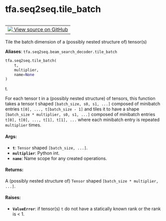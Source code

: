 <div itemscope itemtype="http://developers.google.com/ReferenceObject">
<meta itemprop="name" content="tfa.seq2seq.tile_batch" />
<meta itemprop="path" content="Stable" />
</div>

# tfa.seq2seq.tile_batch

<!-- Insert buttons and diff -->

<table class="tfo-notebook-buttons tfo-api" align="left">

<td>
  <a target="_blank" href="https://github.com/tensorflow/addons/tree/r0.7/tensorflow_addons/seq2seq/beam_search_decoder.py#L84-L110">
    <img src="https://www.tensorflow.org/images/GitHub-Mark-32px.png" />
    View source on GitHub
  </a>
</td></table>



<!-- Equality marker -->
Tile the batch dimension of a (possibly nested structure of) tensor(s)

**Aliases**: `tfa.seq2seq.beam_search_decoder.tile_batch`

``` python
tfa.seq2seq.tile_batch(
    t,
    multiplier,
    name=None
)
```



<!-- Placeholder for "Used in" -->
t.

For each tensor t in a (possibly nested structure) of tensors,
this function takes a tensor t shaped `[batch_size, s0, s1, ...]` composed
of minibatch entries `t[0], ..., t[batch_size - 1]` and tiles it to have a
shape `[batch_size * multiplier, s0, s1, ...]` composed of minibatch
entries `t[0], t[0], ..., t[1], t[1], ...` where each minibatch entry is
repeated `multiplier` times.

#### Args:


* <b>`t`</b>: `Tensor` shaped `[batch_size, ...]`.
* <b>`multiplier`</b>: Python int.
* <b>`name`</b>: Name scope for any created operations.


#### Returns:

A (possibly nested structure of) `Tensor` shaped
`[batch_size * multiplier, ...]`.



#### Raises:


* <b>`ValueError`</b>: if tensor(s) `t` do not have a statically known rank or
the rank is < 1.


